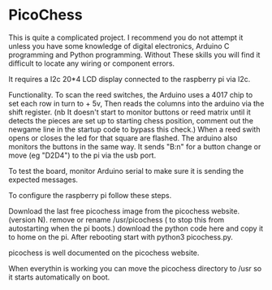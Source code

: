 PicoChess
=========

This is quite a complicated project.
I recommend you do not attempt it unless you have some knowledge of digital electronics, Arduino C programming and Python programming.
Without These skills you will find it difficult to locate any wiring or component errors.

It requires a I2c 20*4 LCD display connected to the raspberry pi via I2c.

Functionality.
To scan the reed switches, the Arduino uses a 4017 chip to set each row in turn  to + 5v, Then reads the columns into the arduino via the shift register. 
(nb It doesn't start to monitor buttons or reed matrix until it detects the pieces are set up to starting chess position, comment out the newgame line in the startup code to bypass this check.)
When a reed swith opens or closes the led for that square are flashed.
The arduino also monitors the buttons in the same way.
It sends "B:n" for a button change or move (eg "D2D4") to the pi via the usb port.

To test the board, monitor Arduino serial to make sure it is sending the expected messages.

To configure the raspberry pi follow these steps.

Download the last free picochess image from the picochess website. (version N). 
remove or rename /usr/picochess ( to stop this from autostarting when the pi boots.)
download the python code here and copy it to home on the pi.
After rebooting start with 
python3 picochess.py.

picochess is well documented on the picochess website.

When everythin is working you can move the picochess directory to /usr so it starts automatically on boot.
